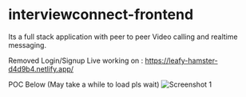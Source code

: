 # interviewconnect-frontend

Its a full stack application with peer to peer Video calling and realtime messaging.

Removed Login/Signup
Live working on : https://leafy-hamster-d4d9b4.netlify.app/

POC Below (May take a while to load pls wait)
![Screenshot 1](poc.gif)
